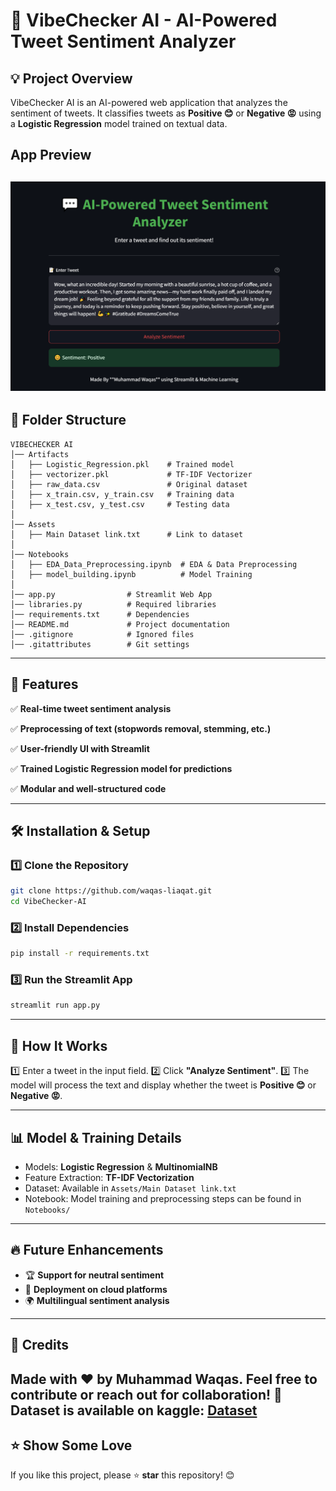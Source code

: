 # 📢 VibeChecker AI - AI-Powered Tweet Sentiment Analyzer

## 💡 Project Overview
VibeChecker AI is an AI-powered web application that analyzes the sentiment of tweets. It classifies tweets as **Positive 😊** or **Negative 😡** using a **Logistic Regression** model trained on textual data.

## App Preview

![Preview](https://github.com/waqas-liaqat/VibeChecker-AI/blob/main/Artifacts/preview.png)
---

## 📁 Folder Structure
```
VIBECHECKER AI
│── Artifacts
│   ├── Logistic_Regression.pkl    # Trained model
│   ├── vectorizer.pkl             # TF-IDF Vectorizer
│   ├── raw_data.csv               # Original dataset
│   ├── x_train.csv, y_train.csv   # Training data
│   ├── x_test.csv, y_test.csv     # Testing data
│
│── Assets
│   ├── Main Dataset link.txt      # Link to dataset
│
│── Notebooks
│   ├── EDA_Data_Preprocessing.ipynb  # EDA & Data Preprocessing
│   ├── model_building.ipynb          # Model Training
│
│── app.py                # Streamlit Web App
│── libraries.py          # Required libraries
│── requirements.txt      # Dependencies
│── README.md             # Project documentation
│── .gitignore            # Ignored files
│── .gitattributes        # Git settings
```

---

## 🚀 Features
✅ **Real-time tweet sentiment analysis**

✅ **Preprocessing of text (stopwords removal, stemming, etc.)**

✅ **User-friendly UI with Streamlit**

✅ **Trained Logistic Regression model for predictions**

✅ **Modular and well-structured code**

---

## 🛠️ Installation & Setup
### 1️⃣ Clone the Repository
```sh
git clone https://github.com/waqas-liaqat.git
cd VibeChecker-AI
```
### 2️⃣ Install Dependencies
```sh
pip install -r requirements.txt
```
### 3️⃣ Run the Streamlit App
```sh
streamlit run app.py
```

---

## 🎯 How It Works
1️⃣ Enter a tweet in the input field.
2️⃣ Click **"Analyze Sentiment"**.
3️⃣ The model will process the text and display whether the tweet is **Positive 😊** or **Negative 😡**.

---

## 📊 Model & Training Details
- Models: **Logistic Regression** & **MultinomialNB**
- Feature Extraction: **TF-IDF Vectorization**
- Dataset: Available in `Assets/Main Dataset link.txt`
- Notebook: Model training and preprocessing steps can be found in `Notebooks/`

---

## 🔥 Future Enhancements
- 🏆 **Support for neutral sentiment**
- 🎯 **Deployment on cloud platforms**
- 🌍 **Multilingual sentiment analysis**

---

## 📌 Credits
Made with ❤️ by **Muhammad Waqas**. Feel free to contribute or reach out for collaboration! 🚀
Dataset is available on kaggle: [Dataset](https://www.kaggle.com/datasets/kazanova/sentiment140)
---

## ⭐ Show Some Love
If you like this project, please ⭐ **star** this repository! 😊


